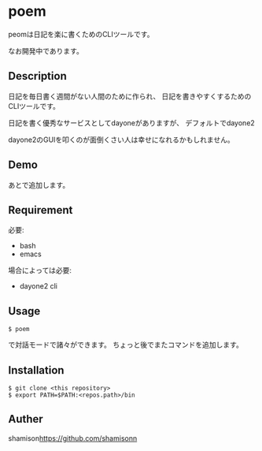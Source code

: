 poem
===

peomは日記を楽に書くためのCLIツールです。

なお開発中であります。

## Description

日記を毎日書く週間がない人間のために作られ、
日記を書きやすくするためのCLIツールです。

日記を書く優秀なサービスとしてdayoneがありますが、
デフォルトでdayone2

dayone2のGUIを叩くのが面倒くさい人は幸せになれるかもしれません。

## Demo

あとで追加します。

## Requirement

必要:

- bash
- emacs

場合によっては必要:

- dayone2 cli

## Usage

```
$ poem 
```

で対話モードで諸々ができます。
ちょっと後でまたコマンドを追加します。

## Installation

```
$ git clone <this repository>
$ export PATH=$PATH:<repos.path>/bin
```
## Auther

shamison<https://github.com/shamisonn>

